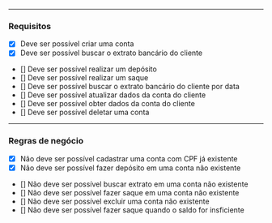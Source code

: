 

 ---

  ### Requisitos

 - [x] Deve ser possível criar uma conta
 - [x] Deve ser possível buscar o extrato bancário do cliente
 - [] Deve ser possível realizar um depósito
 - [] Deve ser possível realizar um saque 
 - [] Deve ser possível buscar o extrato bancário do cliente por data
 - [] Deve ser possível atualizar dados da conta do cliente
 - [] Deve ser possível obter dados da conta do cliente
 - [] Deve ser possível deletar uma conta

 ---

  ### Regras de negócio

  - [x] Não deve ser possível cadastrar uma conta com CPF já existente
  - [x] Não deve ser possível fazer depósito em uma conta não existente
  - [] Não deve ser possível buscar extrato em uma conta não existente
  - [] Não deve ser possível fazer saque em uma conta não existente
  - [] Não deve ser possível excluir uma conta não existente 
  - [] Não deve ser possível fazer saque quando o saldo for insficiente